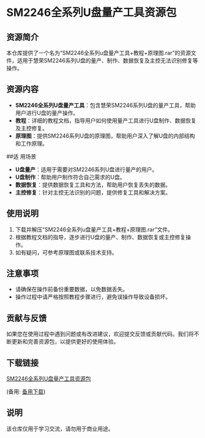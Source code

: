 # SM2246全系列U盘量产工具资源包

## 资源简介
本仓库提供了一个名为“SM2246全系列u盘量产工具+教程+原理图.rar”的资源文件，适用于慧荣SM2246系列U盘的量产、制作、数据恢复及主控无法识别修复等操作。

## 资源内容
- **SM2246全系列U盘量产工具**：包含慧荣SM2246系列U盘的量产工具，帮助用户进行U盘的量产操作。
- **教程**：详细的教程文档，指导用户如何使用量产工具进行U盘制作、数据恢复及主控修复。
- **原理图**：提供SM2246系列U盘的原理图，帮助用户深入了解U盘的内部结构和工作原理。

##适 用场景
- **U盘量产**：适用于需要对SM2246系列U盘进行量产的用户。
- **U盘制作**：帮助用户制作符合自己需求的U盘。
- **数据恢复**：提供数据恢复工具和方法，帮助用户恢复丢失的数据。
- **主控修复**：针对主控无法识别的问题，提供修复工具和解决方案。

## 使用说明
1. 下载并解压“SM2246全系列u盘量产工具+教程+原理图.rar”文件。
2. 根据教程文档的指导，逐步进行U盘的量产、制作、数据恢复或主控修复操作。
3. 如有疑问，可参考原理图或联系技术支持。

## 注意事项
- 请确保在操作前备份重要数据，以免数据丢失。
- 操作过程中请严格按照教程步骤进行，避免误操作导致设备损坏。

## 贡献与反馈
如果您在使用过程中遇到问题或有改进建议，欢迎提交反馈或贡献代码。我们将不断更新和完善资源包，以提供更好的使用体验。

## 下载链接
[SM2246全系列U盘量产工具资源包](https://pan.quark.cn/s/7d5e68e1cb9e) 

(备用: [备用下载](https://pan.baidu.com/s/1rIGbxz8AM-bKT7IoMNra2A?pwd=1234))

## 说明

该仓库仅用于学习交流，请勿用于商业用途。
